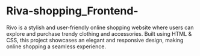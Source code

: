 # Riva-shopping_Frontend-
Rivo is a stylish and user-friendly online shopping website where users can explore and purchase trendy clothing and accessories. Built using HTML &amp; CSS, this project showcases an elegant and responsive design, making online shopping a seamless experience.
